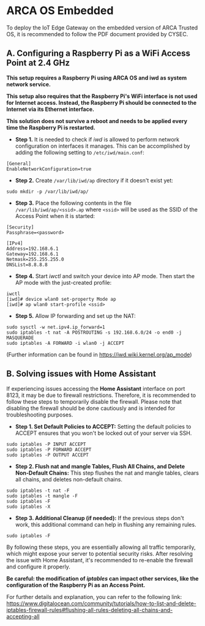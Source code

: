 # ARCA OS Embedded
To deploy the IoT Edge Gateway on the embedded version of ARCA Trusted OS, it is recommended to follow the PDF document provided by CYSEC.

## A. Configuring a Raspberry Pi as a WiFi Access Point at 2.4 GHz
**This setup requires a Raspberry Pi using ARCA OS and iwd as system network service.**

**This setup also requires that the Raspberry Pi's WiFi interface is not used for Internet access. Instead, the Raspberry Pi should be connected to the Internet via its Ethernet interface.**

**This solution does not survive a reboot and needs to be applied every time the Raspberry Pi is restarted.**

- **Step 1.** It is needed to check if *iwd* is allowed to perform network configuration on interfaces it manages. This can be accomplished by adding the following setting to `/etc/iwd/main.conf`:
```
[General]
EnableNetworkConfiguration=true
```

- **Step 2.** Create `/var/lib/iwd/ap` directory if it doesn't exist yet:

`sudo mkdir -p /var/lib/iwd/ap/`

- **Step 3.** Place the following contents in the file `/var/lib/iwd/ap/<ssid>.ap` where `<ssid>` will be used as the SSID of the Access Point when it is started:
```
[Security]
Passphrase=<password>

[IPv4]
Address=192.168.6.1
Gateway=192.168.6.1
Netmask=255.255.255.0
DNSList=8.8.8.8
```

- **Step 4.** Start *iwctl* and switch your device into AP mode. Then start the AP mode with the just-created profile:
```
iwctl 
[iwd]# device wlan0 set-property Mode ap
[iwd]# ap wlan0 start-profile <ssid>
```

- **Step 5.** Allow IP forwarding and set up the NAT:
```
sudo sysctl -w net.ipv4.ip_forward=1
sudo iptables -t nat -A POSTROUTING -s 192.168.6.0/24 -o end0 -j MASQUERADE
sudo iptables -A FORWARD -i wlan0 -j ACCEPT
```

(Further information can be found in https://iwd.wiki.kernel.org/ap_mode)

## B. Solving issues with Home Assistant
If experiencing issues accessing the **Home Assistant** interface on port 8123, it may be due to firewall restrictions. Therefore, it is recommended to follow these steps to temporarily disable the firewall. Please note that disabling the firewall should be done cautiously and is intended for troubleshooting purposes.

- **Step 1. Set Default Policies to ACCEPT:** Setting the default policies to ACCEPT ensures that you won't be locked out of your server via SSH.
```
sudo iptables -P INPUT ACCEPT
sudo iptables -P FORWARD ACCEPT
sudo iptables -P OUTPUT ACCEPT
```

- **Step 2. Flush nat and mangle Tables, Flush All Chains, and Delete Non-Default Chains:** This step flushes the nat and mangle tables, clears all chains, and deletes non-default chains.
```
sudo iptables -t nat -F
sudo iptables -t mangle -F
sudo iptables -F
sudo iptables -X
```

- **Step 3. Additional Cleanup (if needed):** If the previous steps don't work, this additional command can help in flushing any remaining rules.
```
sudo iptables -F
```

By following these steps, you are essentially allowing all traffic temporarily, which might expose your server to potential security risks. After resolving the issue with Home Assistant, it's recommended to re-enable the firewall and configure it properly.

**Be careful: the modification of *iptables* can impact other services, like the configuration of the Raspberry Pi as an Access Point.**

For further details and explanation, you can refer to the following link: https://www.digitalocean.com/community/tutorials/how-to-list-and-delete-iptables-firewall-rules#flushing-all-rules-deleting-all-chains-and-accepting-all 